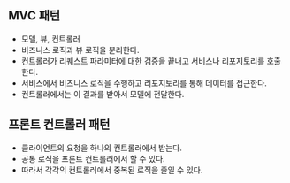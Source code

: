 ## MVC 패턴
- 모델, 뷰, 컨트롤러
- 비즈니스 로직과 뷰 로직을 분리한다.
- 컨트롤러가 리퀘스트 파라미터에 대한 검증을 끝내고 서비스나 리포지토리를 호출한다.
- 서비스에서 비즈니스 로직을 수행하고 리포지토리를 통해 데이터를 접근한다.
- 컨트롤러에서는 이 결과를 받아서 모델에 전달한다.

## 프론트 컨트롤러 패턴
- 클라이언트의 요청을 하나의 컨트롤러에서 받는다.
- 공통 로직을 프론트 컨트롤러에서 할 수 있다.
- 따라서 각각의 컨트롤러에서 중복된 로직을 줄일 수 있다.
